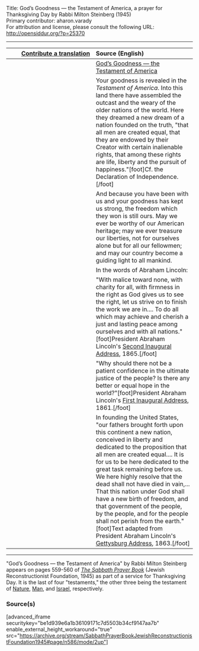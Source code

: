 <html>
<head></head>
<body>
Title: God’s Goodness — the Testament of America, a prayer for Thanksgiving Day by Rabbi Milton Steinberg (1945)<br />
Primary contributor: aharon.varady<br />
For attribution and license, please consult the following URL: <a href="http://opensiddur.org/?p=25370">http://opensiddur.org/?p=25370</a>
<p />
<hr />

<table style="margin-left: auto;margin-right: auto;" class="draggable">
<thead><tr><th id="x" style="text-align: right;"><a href="https://opensiddur.org/contributing/upload/">Contribute a translation</a></th><th style="text-align: left;">Source (English)</th></tr></thead>
<tbody>
<tr><td style="vertical-align:top;" width="46%">
<div class="liturgy"><span lang="he">

</span></div></td>
 
<td style="vertical-align:top;" width="53%">
<div class="english">
<u>God’s Goodness — the Testament of America</u>
</div></td></tr>


<tr><td style="vertical-align:top;" width="46%">
<div class="liturgy"><span lang="he">

</span></div></td>
 
<td style="vertical-align:top;" width="53%">
<div class="english">
Your goodness is revealed in the <em>Testament of America</em>. 
Into this land there have assembled 
the outcast and the weary 
of the older nations of the world. 
Here they dreamed a new dream 
of a nation founded on the truth, 
"that all men are created equal, 
that they are endowed by their Creator 
with certain inalienable rights, 
that among these rights are life, liberty and the pursuit of happiness."[foot]Cf. the Declaration of Independence.[/foot]
</div></td></tr>


<tr><td style="vertical-align:top;" width="46%">
<div class="liturgy"><span lang="he">

</span></div></td>
 
<td style="vertical-align:top;" width="53%">
<div class="english">
And because you have been with us 
and your goodness has kept us strong, 
the freedom which they won is still ours. 
May we ever be worthy of our American heritage; 
may we ever treasure our liberties, 
not for ourselves alone but for all our fellowmen; 
and may our country become a guiding light to all mankind.
</div></td></tr>


<tr><td style="vertical-align:top;" width="46%">
<div class="liturgy"><span lang="he">

</span></div></td>
 
<td style="vertical-align:top;" width="53%">
<div class="english">
In the words of Abraham Lincoln: 
</div></td></tr>


<tr><td style="vertical-align:top;" width="46%">
<div class="liturgy"><span lang="he">

</span></div></td>
 
<td style="vertical-align:top;" width="53%">
<div class="english">
"With malice toward none, with charity for all, 
with firmness in the right as God gives us to see the right, 
let us strive on to finish the work we are in.... 
To do all which may achieve and cherish a just and lasting peace 
among ourselves and with all nations."[foot]President Abraham Lincoln's <a href="http://avalon.law.yale.edu/19th_century/lincoln2.asp">Second Inaugural Address</a>, 1865.[/foot]
</div></td></tr>


<tr><td style="vertical-align:top;" width="46%">
<div class="liturgy"><span lang="he">

</span></div></td>
 
<td style="vertical-align:top;" width="53%">
<div class="english">
"Why should there not be a patient confidence in the ultimate justice of the people? 
Is there any better or equal hope in the world?"[foot]President Abraham Lincoln's <a href="http://avalon.law.yale.edu/19th_century/lincoln1.asp">First Inaugural Address</a>, 1861.[/foot]
</div></td></tr>


<tr><td style="vertical-align:top;" width="46%">
<div class="liturgy"><span lang="he">

</span></div></td>
 
<td style="vertical-align:top;" width="53%">
<div class="english">
In founding the United States, 
"our fathers brought forth upon this continent a new nation, 
conceived in liberty and dedicated to the proposition 
that all men are created equal.... 
It is for us to be here dedicated to the great task remaining before us. 
We here highly resolve that the dead shall not have died in vain,... 
That this nation under God shall have a new birth of freedom,
 and that government of the people, by the people, and for the people 
 shall not perish from the earth."[foot]Text adapted from President Abraham Lincoln's <a href="http://www.abrahamlincolnonline.org/lincoln/speeches/gettysburg.htm">Gettysburg Address</a>, 1863.[/foot]
</div></td></tr>
</tbody></table>

<hr />

"God’s Goodness — the Testament of America" by Rabbi Milton Steinberg appears on pages 559-560 of <em><a href="https://opensiddur.org/compilations/shabbat-siddur/sabbath-prayer-book-by-mordecai-kaplan-1945/">The Sabbath Prayer Book</a></em> (Jewish Reconstructionist Foundation, 1945) as part of a service for Thanksgiving Day. It is the last of four "testaments," the other three being the testament of <a href="https://opensiddur.org/prayers/secular-calendar/united-states/thanksgiving-day/gods-goodness-the-testament-of-nature-by-rabbi-milton-steinberg-1945/">Nature</a>, <a href="https://opensiddur.org/prayers/secular-calendar/united-states/thanksgiving-day/gods-goodness-the-testament-of-man-by-rabbi-milton-steinberg-1945/">Man</a>, and <a href="https://opensiddur.org/prayers/secular-calendar/united-states/thanksgiving-day/gods-goodness-the-testament-of-israel-by-rabbi-milton-steinberg-1945/">Israel</a>, respectively. 

<h3>Source(s)</h3>

[advanced_iframe securitykey="be1d939e6a1b36109171c7d5503b34cf9147aa7b" enable_external_height_workaround="true" src="https://archive.org/stream/SabbathPrayerBookJewishReconstructionistFoundation1945#page/n586/mode/2up"]

</body>
</html>